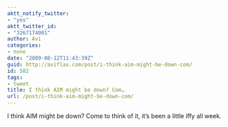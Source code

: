 ```yaml
---
aktt_notify_twitter:
- "yes"
aktt_twitter_id:
- "3267174001"
author: Avi
categories:
- none
date: "2009-08-12T11:43:39Z"
guid: http://aviflax.com/post/i-think-aim-might-be-down-com/
id: 582
tags:
- tweet
title: I think AIM might be down? Com…
url: /post/i-think-aim-might-be-down-com/
---
```

I think AIM might be down? Come to think of it, it&#8217;s been a little iffy all week.